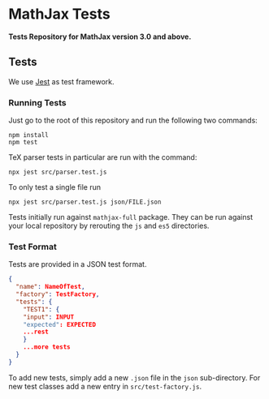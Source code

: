 # MathJax Tests
__Tests Repository for MathJax version 3.0 and above.__


## Tests

We use [Jest](https://jestjs.io) as test framework.

### Running Tests

Just go to the root of this repository and run the following two commands:

``` shell
npm install
npm test
```

TeX parser tests in particular are run with the command:

``` shell
npx jest src/parser.test.js
```

To only test a single file run

``` shell
npx jest src/parser.test.js json/FILE.json
```

Tests initially run against `mathjax-full` package. They can be run against your
local repository by rerouting the `js` and `es5` directories.

### Test Format

Tests are provided in a JSON test format.


``` json
{
  "name": NameOfTest,
  "factory": TestFactory,
  "tests": {
    "TEST1": {
    "input": INPUT
    "expected": EXPECTED
    ...rest
    }
    ...more tests
  }
}

```

To add new tests, simply add a new `.json` file in the `json` sub-directory. For
new test classes add a new entry in `src/test-factory.js`.


